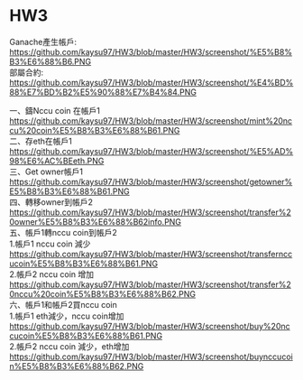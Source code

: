 # HW3

Ganache產生帳戶:<br>
https://github.com/kaysu97/HW3/blob/master/HW3/screenshot/%E5%B8%B3%E6%88%B6.PNG <br>
部屬合約:<br>
https://github.com/kaysu97/HW3/blob/master/HW3/screenshot/%E4%BD%88%E7%BD%B2%E5%90%88%E7%B4%84.PNG <br>

一、鑄Nccu coin 在帳戶1<br>
https://github.com/kaysu97/HW3/blob/master/HW3/screenshot/mint%20nccu%20coin%E5%B8%B3%E6%88%B61.PNG<br>
二、存eth在帳戶1<br>
https://github.com/kaysu97/HW3/blob/master/HW3/screenshot/%E5%AD%98%E6%AC%BEeth.PNG<br>
三、Get owner帳戶1<br>
https://github.com/kaysu97/HW3/blob/master/HW3/screenshot/getowner%E5%B8%B3%E6%88%B61.PNG<br>
四、轉移owner到帳戶2<br>
https://github.com/kaysu97/HW3/blob/master/HW3/screenshot/transfer%20owner%E5%B8%B3%E6%88%B62info.PNG<br>
五、帳戶1轉nccu coin到帳戶2<br>
1.帳戶1 nccu coin 減少<br>
https://github.com/kaysu97/HW3/blob/master/HW3/screenshot/transfernccucoin%E5%B8%B3%E6%88%B61.PNG<br>
2.帳戶2 nccu coin 增加<br>
https://github.com/kaysu97/HW3/blob/master/HW3/screenshot/transfer%20nccu%20coin%E5%B8%B3%E6%88%B62.PNG<br>
六、帳戶1和帳戶2買nccu coin<br>
1.帳戶1 eth減少，nccu coin增加<br>
https://github.com/kaysu97/HW3/blob/master/HW3/screenshot/buy%20nccucoin%E5%B8%B3%E6%88%B61.PNG<br>
2.帳戶2 nccu coin 減少，eth增加<br>
https://github.com/kaysu97/HW3/blob/master/HW3/screenshot/buynccucoin%E5%B8%B3%E6%88%B62.PNG
